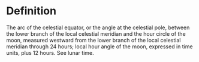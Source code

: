 # Definition

The arc of the celestial equator, or the angle at the celestial pole,
between the lower branch of the local celestial meridian and the hour
circle of the moon, measured westward from the lower branch of the local
celestial meridian through 24 hours; local hour angle of the moon,
expressed in time units, plus 12 hours. See lunar time.
